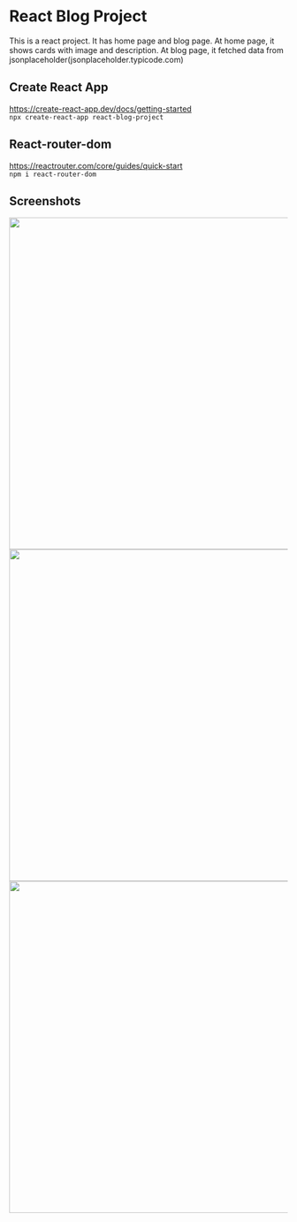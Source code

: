# React Blog Project
This is a react project. It has home page and blog page. At home page, it shows cards with image and description. At blog page, it fetched data from jsonplaceholder(jsonplaceholder.typicode.com)

## Create React App
https://create-react-app.dev/docs/getting-started   
```npx create-react-app react-blog-project```

## React-router-dom
https://reactrouter.com/core/guides/quick-start   
```npm i react-router-dom```

## Screenshots
<img src="https://github.com/JingyiNiu/react-blog-project/blob/master/public/screenshots/home.png" width=600>
<img src="https://github.com/JingyiNiu/react-blog-project/blob/master/public/screenshots/posts.png" width=600>
<img src="https://github.com/JingyiNiu/react-blog-project/blob/master/public/screenshots/post.png" width=600>
